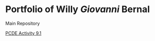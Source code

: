 # Portfolio of Willy *Giovanni* Bernal
 
Main Repository

<a href="https://willybernal.github.io/PCDE-Activity-9.1">PCDE Activity 9.1</a>

